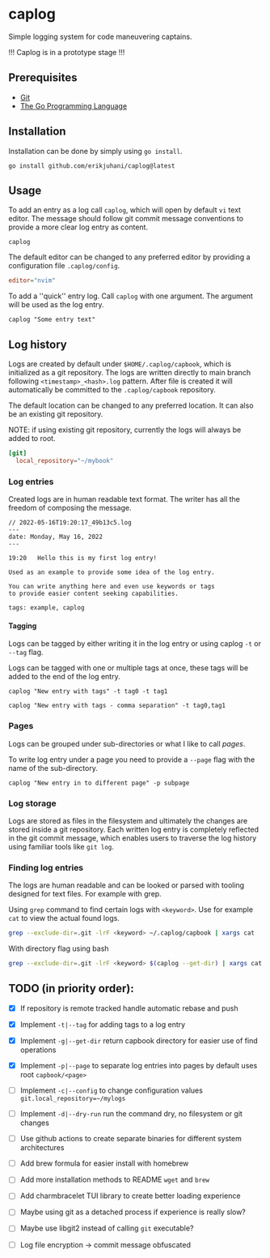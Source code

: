 # caplog

Simple logging system for code maneuvering captains.

!!! Caplog is in a prototype stage !!!

## Prerequisites

* [Git](https://git-scm.com/)
* [The Go Programming Language](https://go.dev/dl/)

## Installation

Installation can be done by simply using `go install`.

```
go install github.com/erikjuhani/caplog@latest
```

## Usage

To add an entry as a log call `caplog`, which will open by default `vi` text editor.
The message should follow git commit message conventions to provide a more clear log entry as content.

```
caplog
```

The default editor can be changed to any preferred editor by providing a configuration file `.caplog/config`.

```toml
editor="nvim"
```

To add a ''quick'' entry log. Call `caplog` with one argument.
The argument will be used as the log entry.

```
caplog "Some entry text"
```

## Log history

Logs are created by default under `$HOME/.caplog/capbook`, which is initialized as a git repository.
The logs are written directly to main branch following `<timestamp>_<hash>.log` pattern.
After file is created it will automatically be committed to the `.caplog/capbook` repository.

The default location can be changed to any preferred location. It can also be an existing git repository.

NOTE: if using existing git repository, currently the logs will always be added to root.

```toml
[git]
  local_repository="~/mybook"
```

### Log entries

Created logs are in human readable text format.
The writer has all the freedom of composing the message.

```log
// 2022-05-16T19:20:17_49b13c5.log
---
date: Monday, May 16, 2022
---

19:20	Hello this is my first log entry!

Used as an example to provide some idea of the log entry.

You can write anything here and even use keywords or tags
to provide easier content seeking capabilities.

tags: example, caplog
```

#### Tagging

Logs can be tagged by either writing it in the log entry or using caplog `-t` or `--tag` flag.

Logs can be tagged with one or multiple tags at once, these tags will be added to the end of the log entry.

```
caplog "New entry with tags" -t tag0 -t tag1

caplog "New entry with tags - comma separation" -t tag0,tag1
```

### Pages

Logs can be grouped under sub-directories or what I like to call _pages_.

To write log entry under a page you need to provide a `--page` flag with the name of the sub-directory.

```
caplog "New entry in to different page" -p subpage
```

### Log storage

Logs are stored as files in the filesystem and ultimately the changes
are stored inside a git repository. Each written log entry is completely reflected
in the git commit message, which enables users to traverse the log history using
familiar tools like `git log`.

### Finding log entries

The logs are human readable and can be looked or parsed with tooling designed for text files. For example with grep.

Using `grep` command to find certain logs with `<keyword>`. Use for example `cat` to view the actual found logs.

```bash
grep --exclude-dir=.git -lrF <keyword> ~/.caplog/capbook | xargs cat
```

With directory flag using bash

```bash
grep --exclude-dir=.git -lrF <keyword> $(caplog --get-dir) | xargs cat
```

## TODO (in priority order):

- [x] If repository is remote tracked handle automatic rebase and push

- [x] Implement `-t|--tag` for adding tags to a log entry

- [x] Implement `-g|--get-dir` return capbook directory for easier use of find operations

- [x] Implement `-p|--page` to separate log entries into pages by default uses root `capbook/<page>`

- [ ] Implement `-c|--config` to change configuration values `git.local_repository=~/mylogs`

- [ ] Implement `-d|--dry-run` run the command dry, no filesystem or git changes

- [ ] Use github actions to create separate binaries for different system architectures

- [ ] Add brew formula for easier install with homebrew

- [ ] Add more installation methods to README `wget` and `brew`

- [ ] Add charmbracelet TUI library to create better loading experience

- [ ] Maybe using git as a detached process if experience is really slow?

- [ ] Maybe use libgit2 instead of calling `git` executable?

- [ ] Log file encryption -> commit message obfuscated

